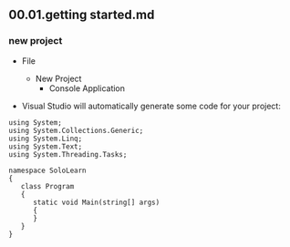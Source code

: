 ## 00.01.getting started.md

### new project
* File
   * New Project
      * Console Application
    
* Visual Studio will automatically generate some code for your project:
```
using System;
using System.Collections.Generic;
using System.Linq;
using System.Text;
using System.Threading.Tasks;
 
namespace SoloLearn
{
   class Program
   {
      static void Main(string[] args)
      {
      }
   }
}
```



